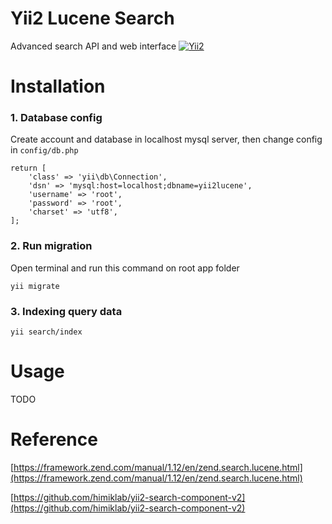 Yii2 Lucene Search
============================

Advanced search API and web interface [![Yii2](https://img.shields.io/badge/Powered_by-Yii_Framework-green.svg?style=flat)](http://www.yiiframework.com/)

# Installation

### 1. Database config

Create account and database in localhost mysql server, then change config in `config/db.php`
```
return [
    'class' => 'yii\db\Connection',
    'dsn' => 'mysql:host=localhost;dbname=yii2lucene',
    'username' => 'root',
    'password' => 'root',
    'charset' => 'utf8',
];
```

### 2. Run migration

Open terminal and run this command on root app folder
 
```
yii migrate
```

### 3. Indexing query data

```
yii search/index
```

# Usage

TODO

# Reference
[https://framework.zend.com/manual/1.12/en/zend.search.lucene.html](https://framework.zend.com/manual/1.12/en/zend.search.lucene.html)

[https://github.com/himiklab/yii2-search-component-v2](https://github.com/himiklab/yii2-search-component-v2)
